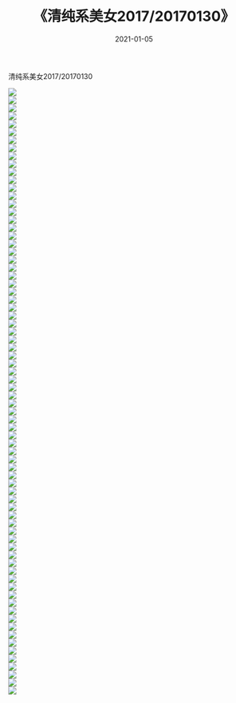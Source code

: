 ﻿---
layout: post
title:  《清纯系美女2017/20170130》
date:   2021-01-05
img: http://pic.660000.xyz/1:/清纯系美女/2017/20170130/000.jpg
categories: [美女, 清纯, 唯美]
---

清纯系美女2017/20170130

 ![](http://pic.660000.xyz/1:/清纯系美女/2017/20170130/001.jpg) <br>![](http://pic.660000.xyz/1:/清纯系美女/2017/20170130/002.jpg) <br>![](http://pic.660000.xyz/1:/清纯系美女/2017/20170130/003.jpg) <br>![](http://pic.660000.xyz/1:/清纯系美女/2017/20170130/004.jpg) <br>![](http://pic.660000.xyz/1:/清纯系美女/2017/20170130/005.jpg) <br>![](http://pic.660000.xyz/1:/清纯系美女/2017/20170130/006.jpg) <br>![](http://pic.660000.xyz/1:/清纯系美女/2017/20170130/007.jpg) <br>![](http://pic.660000.xyz/1:/清纯系美女/2017/20170130/008.jpg) <br>![](http://pic.660000.xyz/1:/清纯系美女/2017/20170130/009.jpg) <br>![](http://pic.660000.xyz/1:/清纯系美女/2017/20170130/010.jpg) <br>![](http://pic.660000.xyz/1:/清纯系美女/2017/20170130/011.jpg) <br>![](http://pic.660000.xyz/1:/清纯系美女/2017/20170130/012.jpg) <br>![](http://pic.660000.xyz/1:/清纯系美女/2017/20170130/013.jpg) <br>![](http://pic.660000.xyz/1:/清纯系美女/2017/20170130/014.jpg) <br>![](http://pic.660000.xyz/1:/清纯系美女/2017/20170130/015.jpg) <br>![](http://pic.660000.xyz/1:/清纯系美女/2017/20170130/016.jpg) <br>![](http://pic.660000.xyz/1:/清纯系美女/2017/20170130/017.jpg) <br>![](http://pic.660000.xyz/1:/清纯系美女/2017/20170130/018.jpg) <br>![](http://pic.660000.xyz/1:/清纯系美女/2017/20170130/019.jpg) <br>![](http://pic.660000.xyz/1:/清纯系美女/2017/20170130/020.jpg) <br>![](http://pic.660000.xyz/1:/清纯系美女/2017/20170130/021.jpg) <br>![](http://pic.660000.xyz/1:/清纯系美女/2017/20170130/022.jpg) <br>![](http://pic.660000.xyz/1:/清纯系美女/2017/20170130/023.jpg) <br>![](http://pic.660000.xyz/1:/清纯系美女/2017/20170130/024.jpg) <br>![](http://pic.660000.xyz/1:/清纯系美女/2017/20170130/025.jpg) <br>![](http://pic.660000.xyz/1:/清纯系美女/2017/20170130/026.jpg) <br>![](http://pic.660000.xyz/1:/清纯系美女/2017/20170130/027.jpg) <br>![](http://pic.660000.xyz/1:/清纯系美女/2017/20170130/028.jpg) <br>![](http://pic.660000.xyz/1:/清纯系美女/2017/20170130/029.jpg) <br>![](http://pic.660000.xyz/1:/清纯系美女/2017/20170130/030.jpg) <br>![](http://pic.660000.xyz/1:/清纯系美女/2017/20170130/031.jpg) <br>![](http://pic.660000.xyz/1:/清纯系美女/2017/20170130/032.jpg) <br>![](http://pic.660000.xyz/1:/清纯系美女/2017/20170130/033.jpg) <br>![](http://pic.660000.xyz/1:/清纯系美女/2017/20170130/034.jpg) <br>![](http://pic.660000.xyz/1:/清纯系美女/2017/20170130/035.jpg) <br>![](http://pic.660000.xyz/1:/清纯系美女/2017/20170130/036.jpg) <br>![](http://pic.660000.xyz/1:/清纯系美女/2017/20170130/037.jpg) <br>![](http://pic.660000.xyz/1:/清纯系美女/2017/20170130/038.jpg) <br>![](http://pic.660000.xyz/1:/清纯系美女/2017/20170130/039.jpg) <br>![](http://pic.660000.xyz/1:/清纯系美女/2017/20170130/040.jpg) <br>![](http://pic.660000.xyz/1:/清纯系美女/2017/20170130/041.jpg) <br>![](http://pic.660000.xyz/1:/清纯系美女/2017/20170130/042.jpg) <br>![](http://pic.660000.xyz/1:/清纯系美女/2017/20170130/043.jpg) <br>![](http://pic.660000.xyz/1:/清纯系美女/2017/20170130/044.jpg) <br>![](http://pic.660000.xyz/1:/清纯系美女/2017/20170130/045.jpg) <br>![](http://pic.660000.xyz/1:/清纯系美女/2017/20170130/046.jpg) <br>![](http://pic.660000.xyz/1:/清纯系美女/2017/20170130/047.jpg) <br>![](http://pic.660000.xyz/1:/清纯系美女/2017/20170130/048.jpg) <br>![](http://pic.660000.xyz/1:/清纯系美女/2017/20170130/049.jpg) <br>![](http://pic.660000.xyz/1:/清纯系美女/2017/20170130/050.jpg) <br>![](http://pic.660000.xyz/1:/清纯系美女/2017/20170130/051.jpg) <br>![](http://pic.660000.xyz/1:/清纯系美女/2017/20170130/052.jpg) <br>![](http://pic.660000.xyz/1:/清纯系美女/2017/20170130/053.jpg) <br>![](http://pic.660000.xyz/1:/清纯系美女/2017/20170130/054.jpg) <br>![](http://pic.660000.xyz/1:/清纯系美女/2017/20170130/055.jpg) <br>![](http://pic.660000.xyz/1:/清纯系美女/2017/20170130/056.jpg) <br>![](http://pic.660000.xyz/1:/清纯系美女/2017/20170130/057.jpg) <br>![](http://pic.660000.xyz/1:/清纯系美女/2017/20170130/058.jpg) <br>![](http://pic.660000.xyz/1:/清纯系美女/2017/20170130/059.jpg) <br>![](http://pic.660000.xyz/1:/清纯系美女/2017/20170130/060.jpg) <br>![](http://pic.660000.xyz/1:/清纯系美女/2017/20170130/061.jpg) <br>![](http://pic.660000.xyz/1:/清纯系美女/2017/20170130/062.jpg) <br>![](http://pic.660000.xyz/1:/清纯系美女/2017/20170130/063.jpg) <br>![](http://pic.660000.xyz/1:/清纯系美女/2017/20170130/064.jpg) <br>![](http://pic.660000.xyz/1:/清纯系美女/2017/20170130/065.jpg) <br>![](http://pic.660000.xyz/1:/清纯系美女/2017/20170130/066.jpg) <br>![](http://pic.660000.xyz/1:/清纯系美女/2017/20170130/067.jpg) <br>![](http://pic.660000.xyz/1:/清纯系美女/2017/20170130/068.jpg) <br>![](http://pic.660000.xyz/1:/清纯系美女/2017/20170130/069.jpg) <br>![](http://pic.660000.xyz/1:/清纯系美女/2017/20170130/070.jpg) <br>![](http://pic.660000.xyz/1:/清纯系美女/2017/20170130/071.jpg) <br>![](http://pic.660000.xyz/1:/清纯系美女/2017/20170130/072.jpg) <br>![](http://pic.660000.xyz/1:/清纯系美女/2017/20170130/073.jpg) <br>![](http://pic.660000.xyz/1:/清纯系美女/2017/20170130/074.jpg) <br>![](http://pic.660000.xyz/1:/清纯系美女/2017/20170130/075.jpg) <br>![](http://pic.660000.xyz/1:/清纯系美女/2017/20170130/076.jpg) <br>